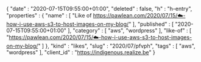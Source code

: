 {
  "date" : "2020-07-15T09:55:00+01:00",
  "deleted" : false,
  "h" : "h-entry",
  "properties" : {
    "name" : [ "Like of https://pawlean.com/2020/07/15/☁️-how-i-use-aws-s3-to-host-images-on-my-blog/" ],
    "published" : [ "2020-07-15T09:55:00+01:00" ],
    "category" : [ "aws", "wordpress" ],
    "like-of" : [ "https://pawlean.com/2020/07/15/☁️-how-i-use-aws-s3-to-host-images-on-my-blog/" ]
  },
  "kind" : "likes",
  "slug" : "2020/07/pfvph",
  "tags" : [ "aws", "wordpress" ],
  "client_id" : "https://indigenous.realize.be"
}
